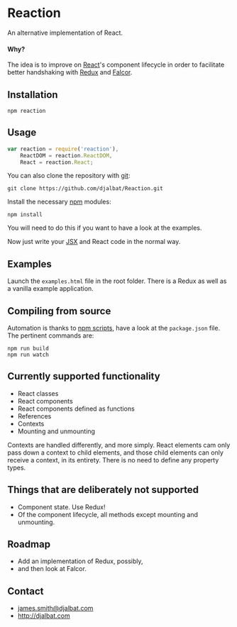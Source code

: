 # Reaction

An alternative implementation of React.

#### Why?

The idea is to improve on [React](https://facebook.github.io/react/)'s component lifecycle in order to facilitate better handshaking with [Redux](http://redux.js.org/) and [Falcor](http://netflix.github.io/falcor/).

## Installation

    npm reaction

## Usage

```js
var reaction = require('reaction'),
    ReactDOM = reaction.ReactDOM,
    React = reaction.React;
```

You can also clone the repository with [git](https://git-scm.com/):

    git clone https://github.com/djalbat/Reaction.git

Install the necessary [npm](https://www.npmjs.com/) modules:

    npm install

You will need to do this if you want to have a look at the examples.

Now just write your [JSX](https://facebook.github.io/react/docs/jsx-in-depth.html) and React code in the normal way.

## Examples

Launch the `examples.html` file in the root folder. There is a Redux as well as a vanilla example application.

## Compiling from source

Automation is thanks to [npm scripts](https://docs.npmjs.com/misc/scripts), have a look at the `package.json` file. The pertinent commands are:

    npm run build
    npm run watch

## Currently supported functionality

- React classes
- React components
- React components defined as functions
- References
- Contexts
- Mounting and unmounting

Contexts are handled differently, and more simply. React elements cam only pass down a context to child elements, and those child elements can only receive a context, in its entirety. There is no need to define any property types.

## Things that are deliberately not supported

- Component state. Use Redux!
- Of the component lifecycle, all methods except mounting and unmounting.

## Roadmap

- Add an implementation of Redux, possibly,
- and then look at Falcor.

## Contact

- james.smith@djalbat.com
- http://djalbat.com
